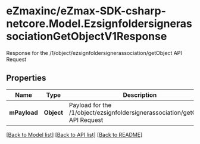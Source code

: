 # eZmaxinc/eZmax-SDK-csharp-netcore.Model.EzsignfoldersignerassociationGetObjectV1Response
Response for the /1/object/ezsignfoldersignerassociation/getObject API Request
## Properties

Name | Type | Description | Notes
------------ | ------------- | ------------- | -------------
**mPayload** | **Object** | Payload for the /1/object/ezsignfoldersignerassociation/getObject API Request | 

[[Back to Model list]](../README.md#documentation-for-models) [[Back to API list]](../README.md#documentation-for-api-endpoints) [[Back to README]](../README.md)

